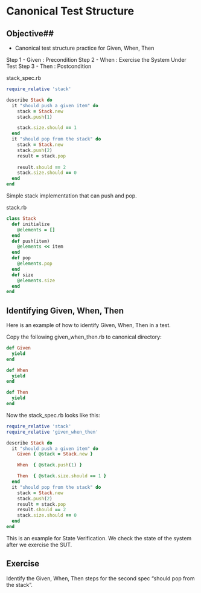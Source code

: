 # Canonical Test Structure #

## Objective##

- Canonical test structure practice for Given, When, Then 

Step 1 - Given : Precondition
Step 2 - When  : Exercise the System Under Test
Step 3 - Then  : Postcondition

stack_spec.rb

```ruby
require_relative 'stack'

describe Stack do
  it "should push a given item" do
    stack = Stack.new
    stack.push(1)

    stack.size.should == 1
  end
  it "should pop from the stack" do
    stack = Stack.new
    stack.push(2)
    result = stack.pop
    
    result.should == 2
    stack.size.should == 0
  end
end
```

Simple stack implementation that can push and pop.

stack.rb

```ruby
class Stack
  def initialize
    @elements = []
  end
  def push(item)
    @elements << item
  end
  def pop
    @elements.pop  
  end
  def size
    @elements.size
  end
end
```

## Identifying Given, When, Then ##

Here is an example of how to identify Given, When, Then in a test.

Copy the following given_when_then.rb to canonical directory:

```ruby
def Given
  yield
end

def When
  yield
end

def Then
  yield
end
```

Now the stack_spec.rb looks like this:

```ruby
require_relative 'stack'
require_relative 'given_when_then'

describe Stack do
  it "should push a given item" do
    Given { @stack = Stack.new }

    When  { @stack.push(1) }

    Then  { @stack.size.should == 1 }
  end
  it "should pop from the stack" do
    stack = Stack.new
    stack.push(2)
    result = stack.pop
    result.should == 2
    stack.size.should == 0
  end
end
```

This is an example for State Verification. We check the state of the system after we exercise the SUT.

## Exercise ##

Identify the Given, When, Then steps for the second spec “should pop from the stack”.
